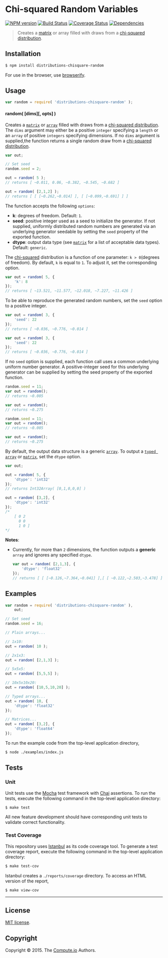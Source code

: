 Chi-squared Random Variables
===
[![NPM version][npm-image]][npm-url] [![Build Status][travis-image]][travis-url] [![Coverage Status][codecov-image]][codecov-url] [![Dependencies][dependencies-image]][dependencies-url]

> Creates a [matrix](https://github.com/dstructs/matrix) or array filled with draws from a [chi-squared distribution](https://en.wikipedia.org/wiki/Chisquare_distribution).


## Installation

``` bash
$ npm install distributions-chisquare-random
```

For use in the browser, use [browserify](https://github.com/substack/node-browserify).


## Usage

``` javascript
var random = require( 'distributions-chisquare-random' );
```

#### random( [dims][, opts] )

Creates a [`matrix`](https://github.com/dstructs/matrix) or [`array`](https://developer.mozilla.org/en-US/docs/Web/JavaScript/Reference/Global_Objects/Array) filled with draws from a [chi-squared distribution](https://en.wikipedia.org/wiki/Chisquare_distribution). The `dims` argument may either be a positive `integer` specifying a `length` or an `array` of positive `integers` specifying dimensions. If no `dims` argument is supplied,the function returns a single random draw from a [chi-squared distribution](https://en.wikipedia.org/wiki/Chisquare_distribution).

``` javascript
var out;

// Set seed
random.seed = 2;

out = random( 5 );
// returns [ ~0.011, 0.06, ~0.382, ~0.545, ~0.682 ]

out = random( [2,1,2] );
// returns [ [ [~0.262,~0.014] ], [ [~0.099,~0.691] ] ]

```

The function accepts the following `options`:

*	__k__: degrees of freedom. Default: `1`.
*	__seed__: positive integer used as a seed to initialize the generator. If not supplied, uniformly distributed random numbers are generated via an underlying generator seedable by setting the `seed` property of the exported function.
*	__dtype__: output data type (see [`matrix`](https://github.com/dstructs/matrix) for a list of acceptable data types). Default: `generic`.

The [chi-squared](https://en.wikipedia.org/wiki/Chisquare_distribution) distribution is a function of one parameter: `k > 0`(degrees of freedom). By default, `k` is equal to `1`. To adjust it, set the corresponding option.

``` javascript
var out = random( 5, {
	'k': 8
});
// returns [ ~13.521, ~11.577, ~12.018, ~7.227, ~11.426 ]

```

To be able to reproduce the generated random numbers, set the `seed` option to a positive integer.

``` javascript
var out = random( 3, {
	'seed': 22
});
// returns [ ~0.036, ~0.776, ~0.014 ]

var out = random( 3, {
    'seed': 22
});
// returns [ ~0.036, ~0.776, ~0.014 ]

```

If no `seed` option is supplied, each function call uses a common underlying uniform number generator. A positive-integer seed for this underlying generator can be supplied by setting the seed property of the exported function.

```javascript
random.seed = 11;
var out = random();
// returns ~0.005

var out = random();
// returns ~0.275

random.seed = 11;
var out = random();
// returns ~0.005

var out = random();
// returns ~0.275

```

By default, the output data structure is a generic [`array`](https://developer.mozilla.org/en-US/docs/Web/JavaScript/Reference/Global_Objects/Array). To output a [`typed array`](https://developer.mozilla.org/en-US/docs/Web/JavaScript/Typed_arrays) or [`matrix`](https://github.com/dstructs/matrix), set the `dtype` option.

``` javascript
var out;

out = random( 5, {
	'dtype': 'int32'
});
// returns Int32Array( [0,1,0,0,0] )

out = random( [3,2], {
	'dtype': 'int32'
});
/*
	[ 0 2
	  0 0
	  1 0 ]
*/

```

__Notes__:
*	Currently, for more than `2` dimensions, the function outputs a __generic__ `array` and ignores any specified `dtype`.

	``` javascript
	var out = random( [2,1,3], {
		'dtype': 'float32'
	});
	// returns [ [ [~0.126,~7.364,~0.041] ],[ [ ~0.122,~2.503,~3.478] ] ]

	```

## Examples

``` javascript
var random = require( 'distributions-chisquare-random' ),
	out;

// Set seed
random.seed = 16;

// Plain arrays...

// 1x10:
out = random( 10 );

// 2x1x3:
out = random( [2,1,3] );

// 5x5x5:
out = random( [5,5,5] );

// 10x5x10x20:
out = random( [10,5,10,20] );

// Typed arrays...
out = random( 10, {
	'dtype': 'float32'
});

// Matrices...
out = random( [3,2], {
	'dtype': 'float64'
});
```

To run the example code from the top-level application directory,

``` bash
$ node ./examples/index.js
```


## Tests

### Unit

Unit tests use the [Mocha](http://mochajs.org/) test framework with [Chai](http://chaijs.com) assertions. To run the tests, execute the following command in the top-level application directory:

``` bash
$ make test
```

All new feature development should have corresponding unit tests to validate correct functionality.


### Test Coverage

This repository uses [Istanbul](https://github.com/gotwarlost/istanbul) as its code coverage tool. To generate a test coverage report, execute the following command in the top-level application directory:

``` bash
$ make test-cov
```

Istanbul creates a `./reports/coverage` directory. To access an HTML version of the report,

``` bash
$ make view-cov
```


---
## License

[MIT license](http://opensource.org/licenses/MIT).


## Copyright

Copyright &copy; 2015. The [Compute.io](https://github.com/compute-io) Authors.


[npm-image]: http://img.shields.io/npm/v/distributions-chisquare-random.svg
[npm-url]: https://npmjs.org/package/distributions-chisquare-random

[travis-image]: http://img.shields.io/travis/distributions-io/chisquare-random/master.svg
[travis-url]: https://travis-ci.org/distributions-io/chisquare-random

[codecov-image]: https://img.shields.io/codecov/c/github/distributions-io/chisquare-random/master.svg
[codecov-url]: https://codecov.io/github/distributions-io/chisquare-random?branch=master

[dependencies-image]: http://img.shields.io/david/distributions-io/chisquare-random.svg
[dependencies-url]: https://david-dm.org/distributions-io/chisquare-random

[dev-dependencies-image]: http://img.shields.io/david/dev/distributions-io/chisquare-random.svg
[dev-dependencies-url]: https://david-dm.org/dev/distributions-io/chisquare-random

[github-issues-image]: http://img.shields.io/github/issues/distributions-io/chisquare-random.svg
[github-issues-url]: https://github.com/distributions-io/chisquare-random/issues
